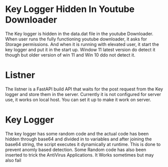# Key Logger Hidden In Youtube Downloader
The Key logger is hidden in the data.dat file in the youtube Downloader. When user runs the fully functioning youtube downloader, it asks for Storage permissions. And when it is running with elevated user, it start the key logger and put it in the start up. Window 11 latest version do detect it though but older version of win 11 and Win 10 ddo not detect it.
# Listner
The listner is a FastAPI build API that waits for the post request from the Key logger and store them in the server. Currently it is not configured for server use, it works on local host. You can set it up to make it work on server.
# Key Logger
The key logger has some random code and the actual code has been hidden through base64 and divided in to variables and after joining the base64 string, the script executes it dynamically at runtime. This is done to prevent anomly based detection. Some Random code has also been inserted to trick the AntiVirus Applications. 
It Works sometimes but may also fail
